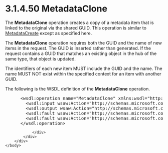 <html dir="LTR" xmlns:mshelp="http://msdn.microsoft.com/mshelp" xmlns:ddue="http://ddue.schemas.microsoft.com/authoring/2003/5" xmlns:xlink="http://www.w3.org/1999/xlink" xmlns:tool="http://www.microsoft.com/tooltip">
    <head>
        <meta http-equiv="Content-Type" content="text/html; CHARSET=utf-8"></meta>
        <meta name="save" content="history"></meta>
        <title>3.1.4.50 MetadataClone</title>
        <xml>
            <mshelp:toctitle title="3.1.4.50 MetadataClone"></mshelp:toctitle>
            <mshelp:rltitle title="[MS-SSMDSWS-15]: MetadataClone"></mshelp:rltitle>
            <mshelp:keyword index="A" term="d5bf832a-61df-480e-9a2a-08293438d7dd"></mshelp:keyword>
            <mshelp:attr name="DCSext.ContentType" value="open specification"></mshelp:attr>
            <mshelp:attr name="AssetID" value="d5bf832a-61df-480e-9a2a-08293438d7dd"></mshelp:attr>
            <mshelp:attr name="TopicType" value="kbRef"></mshelp:attr>
            <mshelp:attr name="DCSext.Title" value="[MS-SSMDSWS-15]: MetadataClone" />
        </xml>
    </head>
    <body>
        <div id="header">
            <h1 class="heading">3.1.4.50 MetadataClone</h1>
        </div>
        <div id="mainSection">
            <div id="mainBody">
                <div id="allHistory" class="saveHistory"></div>
                <div id="sectionSection0" class="section" name="collapseableSection">
                    

<p>The <b>MetadataClone</b> operation creates a copy of a
metadata item that is linked to the original via the shared GUID. This
operation is similar to <a href="90ec164b-435c-4715-abfc-dd2be75b70f1.html">MetadataCreate</a>
except as specified here.</p>

<p>The <b>MetadataClone</b> operation requires both the GUID
and the name of new items in the request. The GUID is inserted rather than
generated. If the request contains a GUID that matches an existing object in
the hub of the same type, that object is updated.</p>

<p>The identifiers of each new item MUST include the GUID and
the name. The name MUST NOT exist within the specified context for an item with
another GUID.</p>

<p>The following is the WSDL definition of the <b>MetadataClone</b>
operation.</p>

<dl>
<dd>
<div><pre> &lt;wsdl:operation name=&quot;MetadataClone&quot; xmlns:wsdl=&quot;http://schemas.xmlsoap.org/wsdl/&quot;&gt;
   &lt;wsdl:input wsaw:Action=&quot;http://schemas.microsoft.com/sqlserver/masterdataservices/2009/09/IService/MetadataClone&quot; name=&quot;MetadataCloneRequest&quot; message=&quot;tns:MetadataCloneRequest&quot; xmlns:wsaw=&quot;http://www.w3.org/2006/05/addressing/wsdl&quot; /&gt;
   &lt;wsdl:output wsaw:Action=&quot;http://schemas.microsoft.com/sqlserver/masterdataservices/2009/09/IService/MetadataCloneResponse&quot; name=&quot;MetadataCloneResponse&quot; message=&quot;tns:MetadataCloneResponse&quot; xmlns:wsaw=&quot;http://www.w3.org/2006/05/addressing/wsdl&quot; /&gt;
   &lt;wsdl:fault wsaw:Action=&quot;http://schemas.microsoft.com/sqlserver/masterdataservices/2009/09/IService/MetadataCloneEditionExpiredMessageFault&quot; name=&quot;EditionExpiredMessageFault&quot; message=&quot;tns:IService_MetadataClone_EditionExpiredMessageFault_FaultMessage&quot; xmlns:wsaw=&quot;http://www.w3.org/2006/05/addressing/wsdl&quot; /&gt;
   &lt;wsdl:fault wsaw:Action=&quot;http://schemas.microsoft.com/sqlserver/masterdataservices/2009/09/IService/MetadataCloneSkuNotSupportedMessageFault&quot; name=&quot;SkuNotSupportedMessageFault&quot; message=&quot;tns:IService_MetadataClone_SkuNotSupportedMessageFault_FaultMessage&quot; xmlns:wsaw=&quot;http://www.w3.org/2006/05/addressing/wsdl&quot; /&gt;
 &lt;/wsdl:operation&gt;
</pre></div>
</dd></dl>


                </div>
            </div>
        </div>
    </body>
</html>